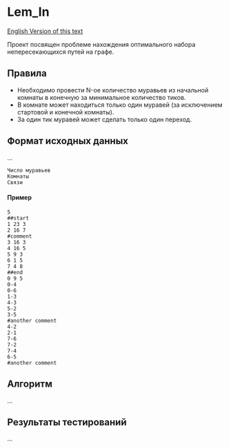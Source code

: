 # Lem_In
[English Version of this text](README.md)

Проект посвящен проблеме нахождения оптимального набора непересекающихся путей на графе.
## Правила
* Необходимо провести N-ое количество муравьев из начальной комнаты в конечную за минимальное количество тиков.
* В комнате может находиться только один муравей (за исключением стартовой и конечной комнаты).
* За один тик муравей может сделать только один переход.

## Формат исходных данных
...
```
Число муравьев  
Комнаты  
Связи
```

#### Пример
```
5  
##start  
1 23 3  
2 16 7  
#comment  
3 16 3  
4 16 5  
5 9 3  
6 1 5  
7 4 8  
##end  
0 9 5  
0-4  
0-6  
1-3  
4-3  
5-2  
3-5  
#another comment  
4-2  
2-1  
7-6  
7-2  
7-4  
6-5  
#another comment
```

## Алгоритм
...

## Результаты тестирований
...
